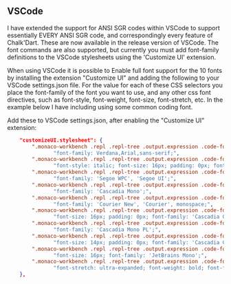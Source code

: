 ## VSCode

I have extended the support for ANSI SGR codes within VSCode to support essentially EVERY ANSI SGR code, and correspondingly every feature of Chalk'Dart.
These are now available in the release version of VSCode.  The font commands are also supported,
but currently you must add font-family definitions to the VSCode stylesheets using the
'Customize UI' extension.

When using VSCode it is possible to Enable full font support for the 10 fonts
by installing the extension "Customize UI" and adding the following to your VSCode settings.json
file.
For the value for each of these CSS selectors you place the font-family of the font you want to use,
and any other css font directives, such as font-style, font-weight, font-size, font-stretch, etc.
In the example below I have including using some common coding font.

Add these to VSCode settings.json, after enabling the "Customize UI" extension:

```json
    "customizeUI.stylesheet": {
        ".monaco-workbench .repl .repl-tree .output.expression .code-font-1" :
               "font-family: Verdana,Arial,sans-serif;",
        ".monaco-workbench .repl .repl-tree .output.expression .code-font-2" :
               "font-style: italic; font-size: 16px; padding: 0px; font-family: 'Cascadia Code PL';",
        ".monaco-workbench .repl .repl-tree .output.expression .code-font-3" :
               "font-family: 'Segoe WPC', 'Segoe UI';",
        ".monaco-workbench .repl .repl-tree .output.expression .code-font-4" : 
               "font-family: 'Cascadia Mono';",
        ".monaco-workbench .repl .repl-tree .output.expression .code-font-5" : 
               "font-family: 'Courier New', 'Courier', monospace;",
        ".monaco-workbench .repl .repl-tree .output.expression .code-font-6" : 
               "font-size: 16px; padding: 0px; font-family: 'Cascadia Code PL';",
        ".monaco-workbench .repl .repl-tree .output.expression .code-font-7" : 
               "font-family: 'Cascadia Mono PL';",
        ".monaco-workbench .repl .repl-tree .output.expression .code-font-8" : 
               "font-size: 14px; padding: 0px; font-family: 'Cascadia Code PL';",
        ".monaco-workbench .repl .repl-tree .output.expression .code-font-9" : 
               "font-size: 16px; font-family: 'JetBrains Mono';",
        ".monaco-workbench .repl .repl-tree .output.expression .code-font-10" : 
               "font-stretch: ultra-expanded; font-weight: bold; font-family: 'League Mono';",
    },
```